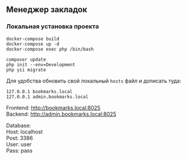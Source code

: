 ## Менеджер закладок

### Локальная установка проекта 
```
docker-compose build
docker-compose up -d
docker-compose exec php /bin/bash

composer update
php init --env=Development
php yii migrate
```

Для удобства обновить свой локальный `hosts` файл и дописать туда:
```
127.0.0.1 bookmarks.local
127.0.0.1 admin.bookmarks.local
```

Frontend: http://bookmarks.local:8025<br>
Backend: http://admin.bookmarks.local:8025

Database:<br>
Host: localhost<br>
Post: 3386<br>
User: user<br>
Pass: pass
